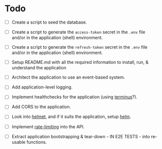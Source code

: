 # Todo

- [ ] Create a script to seed the database.

- [ ] Create a script to generate the `access-token` secret in the `.env` file and/or in the application (shell) environment.
- [ ] Create a script to generate the `refresh-token` secret in the `.env` file and/or in the application (shell) environment.

- [ ] Setup README.md with all the required information to install, run, & understand the application

- [ ] Architect the application to use an event-based system.
- [ ] Add application-level logging.

- [ ] Implement healthchecks for the application (using [terminus](https://docs.nestjs.com/recipes/terminus)?).

- [ ] Add CORS to the application.
- [ ] Look into [helmet](https://github.com/helmetjs/helmet), and if it suits the application, setup [helm](https://docs.nestjs.com/security/helmet).

- [ ] Implement [rate-limiting](https://docs.nestjs.com/security/rate-limiting) into the API.

- [ ] Extract application bootstrapping & tear-down - IN E2E TESTS - into re-usable functions.
